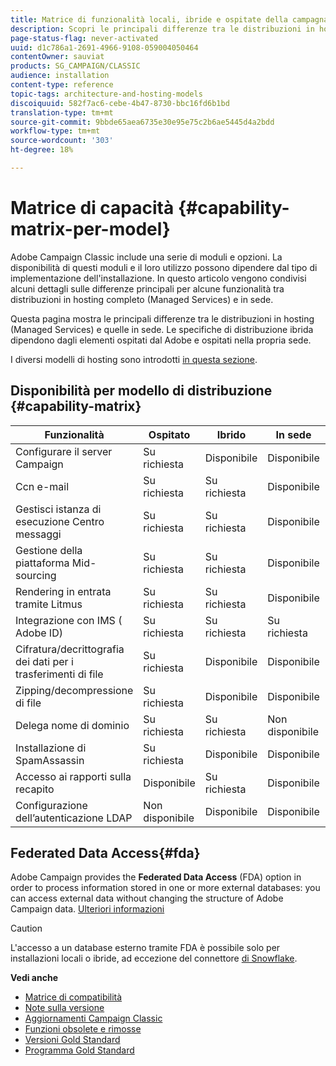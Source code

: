 ```yaml
---
title: Matrice di funzionalità locali, ibride e ospitate della campagna
description: Scopri le principali differenze tra le distribuzioni in hosting e quelle in sede
page-status-flag: never-activated
uuid: d1c786a1-2691-4966-9108-059004050464
contentOwner: sauviat
products: SG_CAMPAIGN/CLASSIC
audience: installation
content-type: reference
topic-tags: architecture-and-hosting-models
discoiquuid: 582f7ac6-cebe-4b47-8730-bbc16fd6b1bd
translation-type: tm+mt
source-git-commit: 9bbde65aea6735e30e95e75c2b6ae5445d4a2bdd
workflow-type: tm+mt
source-wordcount: '303'
ht-degree: 18%

---
```



# Matrice di capacità {#capability-matrix-per-model}

 Adobe Campaign Classic include una serie di moduli e opzioni. La disponibilità di questi moduli e il loro utilizzo possono dipendere dal tipo di implementazione dell&#39;installazione. In questo articolo vengono condivisi alcuni dettagli sulle differenze principali per alcune funzionalità tra distribuzioni in hosting completo (Managed Services) e in sede.

Questa pagina mostra le principali differenze tra le distribuzioni in hosting (Managed Services) e quelle in sede. Le specifiche di distribuzione ibrida dipendono dagli elementi ospitati dal Adobe  e ospitati nella propria sede.

I diversi modelli di hosting sono introdotti [in questa sezione](../../installation/using/hosting-models.md).

## Disponibilità per modello di distribuzione {#capability-matrix}

| Funzionalità | Ospitato | Ibrido | In sede | Dettagli |
|-----------------------------------------------|------------------|-----------|---------------|-----------------------------------------------------------------------------------------------------------------------------------------------------------------------------------------------------------------------|
| Configurare il server Campaign | Su richiesta | Disponibile | Disponibile | [Ulteriori informazioni](../../installation/using/the-server-configuration-file.md) |
| Ccn e-mail | Su richiesta | Su richiesta | Disponibile | [Ulteriori informazioni](../../installation/using/email-archiving.md) |
| Gestisci istanza di esecuzione Centro messaggi | Su richiesta | Su richiesta | Disponibile | [Ulteriori informazioni](../../message-center/using/about-transactional-messaging.md) |
| Gestione della piattaforma Mid-sourcing | Su richiesta | Su richiesta | Disponibile | [Ulteriori informazioni](../../installation/using/mid-sourcing-server.md) |
| Rendering in entrata tramite Litmus | Su richiesta | Su richiesta | Disponibile | [Ulteriori informazioni](../../delivery/using/inbox-rendering.md) |
| Integrazione con IMS ( Adobe ID) | Su richiesta | Su richiesta | Su richiesta | [Ulteriori informazioni](../../integrations/using/about-adobe-id.md) |
| Cifratura/decrittografia dei dati per i trasferimenti di file | Su richiesta | Disponibile | Disponibile | [Ulteriori informazioni](../../workflow/using/importing-data.md#unzipping-or-decrypting-a-file-before-processing) |
| Zipping/decompressione di file | Su richiesta | Disponibile | Disponibile | [Ulteriori informazioni](../../workflow/using/importing-data.md#unzipping-or-decrypting-a-file-before-processing) |
| Delega nome di dominio | Su richiesta | Su richiesta | Non disponibile | [Ulteriori informazioni](https://helpx.adobe.com/it/campaign/kb/domain-name-delegation.html) |
| Installazione di SpamAssassin | Su richiesta | Disponibile | Disponibile | [Ulteriori informazioni](../../delivery/using/spamassassin.md) |
| Accesso ai rapporti sulla recapito | Disponibile | Su richiesta | Disponibile | [Ulteriori informazioni](../../delivery/using/monitoring-deliverability.md) |
| Configurazione dell’autenticazione LDAP | Non disponibile | Disponibile | Disponibile | [Ulteriori informazioni](../../installation/using/connecting-through-ldap.md) |


## Federated Data Access{#fda}

Adobe Campaign provides the **Federated Data Access** (FDA) option in order to process information stored in one or more external databases: you can access external data without changing the structure of Adobe Campaign data. [Ulteriori informazioni](../../installation/using/about-fda.md)

>[!CAUTION]
>
>L&#39;accesso a un database esterno tramite FDA è possibile solo per installazioni locali o ibride, ad eccezione del connettore [di Snowflake](../../installation/using/configure-fda-snowflake.md).


**Vedi anche**

* [Matrice di compatibilità](../../rn/using/compatibility-matrix.md)
* [Note sulla versione](../../rn/using/latest-release.md)
* [Aggiornamenti Campaign Classic](../../rn/using/rn-overview.md)
* [Funzioni obsolete e rimosse](../../rn/using/deprecated-features.md)
* [Versioni Gold Standard](../../rn/using/gold-standard.md)
* [Programma Gold Standard](https://helpx.adobe.com/it/campaign/kb/gold-standard.html)
